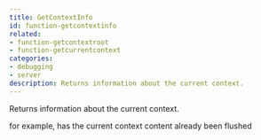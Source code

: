 ```yaml
---
title: GetContextInfo
id: function-getcontextinfo
related:
- function-getcontextroot
- function-getcurrentcontext
categories:
- debugging
- server
description: Returns information about the current context.
---
```


Returns information about the current context.

for example, has the current context content already been flushed
